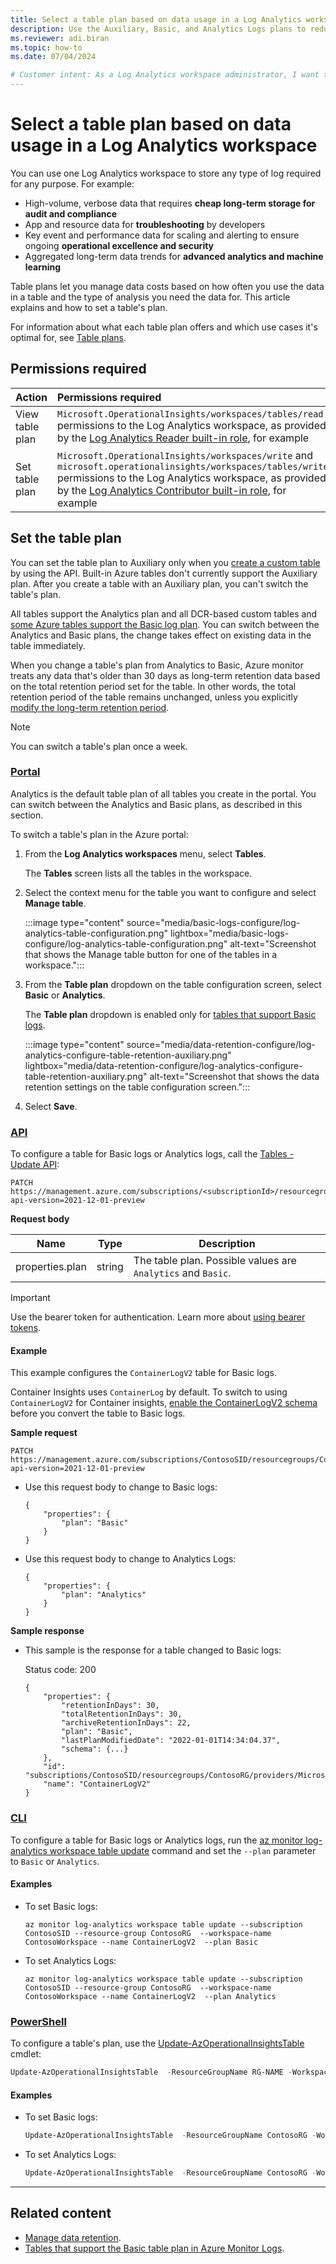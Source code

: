 ```yaml
---
title: Select a table plan based on data usage in a Log Analytics workspace
description: Use the Auxiliary, Basic, and Analytics Logs plans to reduce costs and take advantage of advanced analytics capabilities in Azure Monitor Logs.
ms.reviewer: adi.biran
ms.topic: how-to
ms.date: 07/04/2024

# Customer intent: As a Log Analytics workspace administrator, I want to manage configure the plans of tables in my Log Analytics workspace so that I pay less for data I use less frequently.
---
```


# Select a table plan based on data usage in a Log Analytics workspace

You can use one Log Analytics workspace to store any type of log required for any purpose. For example:

* High-volume, verbose data that requires **cheap long-term storage for audit and compliance**
* App and resource data for **troubleshooting** by developers
* Key event and performance data for scaling and alerting to ensure ongoing **operational excellence and security**
* Aggregated long-term data trends for **advanced analytics and machine learning** 

Table plans let you manage data costs based on how often you use the data in a table and the type of analysis you need the data for. This article explains and how to set a table's plan.

For information about what each table plan offers and which use cases it's optimal for, see [Table plans](data-platform-logs.md#table-plans).

## Permissions required

| Action | Permissions required |
|:-------|:---------------------|
| View table plan | `Microsoft.OperationalInsights/workspaces/tables/read` permissions to the Log Analytics workspace, as provided by the [Log Analytics Reader built-in role](./manage-access.md#log-analytics-reader), for example |
| Set table plan | `Microsoft.OperationalInsights/workspaces/write` and `microsoft.operationalinsights/workspaces/tables/write` permissions to the Log Analytics workspace, as provided by the [Log Analytics Contributor built-in role](./manage-access.md#log-analytics-contributor), for example |
  
## Set the table plan

You can set the table plan to Auxiliary only when you [create a custom table](create-custom-table-auxiliary.md#create-a-custom-table-with-the-auxiliary-plan) by using the API. Built-in Azure tables don't currently support the Auxiliary plan. After you create a table with an Auxiliary plan, you can't switch the table's plan. 

All tables support the Analytics plan and all DCR-based custom tables and [some Azure tables support the Basic log plan](basic-logs-azure-tables.md). You can switch between the Analytics and Basic plans, the change takes effect on existing data in the table immediately. 

When you change a table's plan from Analytics to Basic, Azure monitor treats any data that's older than 30 days as long-term retention data based on the total retention period set for the table. In other words, the total retention period of the table remains unchanged, unless you explicitly [modify the long-term retention period](../logs/data-retention-configure.md). 

> [!NOTE]
> You can switch a table's plan once a week.

### [Portal](#tab/portal-1)

Analytics is the default table plan of all tables you create in the portal. You can switch between the Analytics and Basic plans, as described in this section. 

To switch a table's plan in the Azure portal:

1. From the **Log Analytics workspaces** menu, select **Tables**.

    The **Tables** screen lists all the tables in the workspace.

1. Select the context menu for the table you want to configure and select **Manage table**.

    :::image type="content" source="media/basic-logs-configure/log-analytics-table-configuration.png" lightbox="media/basic-logs-configure/log-analytics-table-configuration.png" alt-text="Screenshot that shows the Manage table button for one of the tables in a workspace.":::

1. From the **Table plan** dropdown on the table configuration screen, select **Basic** or **Analytics**.

    The **Table plan** dropdown is enabled only for [tables that support Basic logs](basic-logs-azure-tables.md).

    :::image type="content" source="media/data-retention-configure/log-analytics-configure-table-retention-auxiliary.png" lightbox="media/data-retention-configure/log-analytics-configure-table-retention-auxiliary.png" alt-text="Screenshot that shows the data retention settings on the table configuration screen.":::

1. Select **Save**.

### [API](#tab/api-1)

To configure a table for Basic logs or Analytics logs, call the [Tables - Update API](/rest/api/loganalytics/tables/create-or-update):

```http
PATCH https://management.azure.com/subscriptions/<subscriptionId>/resourcegroups/<resourceGroupName>/providers/Microsoft.OperationalInsights/workspaces/<workspaceName>/tables/<tableName>?api-version=2021-12-01-preview
```

**Request body**

| Name            | Type   | Description                                                  |
|-----------------|--------|--------------------------------------------------------------|
| properties.plan | string | The table plan. Possible values are `Analytics` and `Basic`. |

> [!IMPORTANT]
> Use the bearer token for authentication. Learn more about [using bearer tokens](https://social.technet.microsoft.com/wiki/contents/articles/51140.azure-rest-management-api-the-quickest-way-to-get-your-bearer-token.aspx).

#### Example

This example configures the `ContainerLogV2` table for Basic logs.

Container Insights uses `ContainerLog` by default. To switch to using `ContainerLogV2` for Container insights, [enable the ContainerLogV2 schema](../containers/container-insights-logging-v2.md) before you convert the table to Basic logs.

**Sample request**

```http
PATCH https://management.azure.com/subscriptions/ContosoSID/resourcegroups/ContosoRG/providers/Microsoft.OperationalInsights/workspaces/ContosoWorkspace/tables/ContainerLogV2?api-version=2021-12-01-preview
```

* Use this request body to change to Basic logs:

    ```http
    {
        "properties": {
            "plan": "Basic"
        }
    }
    ```

* Use this request body to change to Analytics Logs:

    ```http
    {
        "properties": {
            "plan": "Analytics"
        }
    }
    ```

**Sample response**

* This sample is the response for a table changed to Basic logs:
    
    Status code: 200
    
    ```http
    {
        "properties": {
            "retentionInDays": 30,
            "totalRetentionInDays": 30,
            "archiveRetentionInDays": 22,
            "plan": "Basic",
            "lastPlanModifiedDate": "2022-01-01T14:34:04.37",
            "schema": {...}        
        },
        "id": "subscriptions/ContosoSID/resourcegroups/ContosoRG/providers/Microsoft.OperationalInsights/workspaces/ContosoWorkspace",
        "name": "ContainerLogV2"
    }
    ```

### [CLI](#tab/cli-1)

To configure a table for Basic logs or Analytics logs, run the [az monitor log-analytics workspace table update](/cli/azure/monitor/log-analytics/workspace/table#az-monitor-log-analytics-workspace-table-update) command and set the `--plan` parameter to `Basic` or `Analytics`.

#### Examples

* To set Basic logs:

    ```azurecli
    az monitor log-analytics workspace table update --subscription ContosoSID --resource-group ContosoRG  --workspace-name ContosoWorkspace --name ContainerLogV2  --plan Basic
    ```

* To set Analytics Logs:

    ```azurecli
    az monitor log-analytics workspace table update --subscription ContosoSID --resource-group ContosoRG  --workspace-name ContosoWorkspace --name ContainerLogV2  --plan Analytics
    ```

### [PowerShell](#tab/azure-powershell)

To configure a table's plan, use the [Update-AzOperationalInsightsTable](/powershell/module/az.operationalinsights/Update-AzOperationalInsightsTable) cmdlet:

```powershell
Update-AzOperationalInsightsTable  -ResourceGroupName RG-NAME -WorkspaceName WORKSPACE-NAME -TableName TABLE-NAME -Plan Basic|Analytics
```

#### Examples

* To set Basic logs:

    ```powershell
    Update-AzOperationalInsightsTable  -ResourceGroupName ContosoRG -WorkspaceName ContosoWorkspace -TableName ContainerLogV2 -Plan Basic
    ```

* To set Analytics Logs:

    ```powershell
    Update-AzOperationalInsightsTable  -ResourceGroupName ContosoRG -WorkspaceName ContosoWorkspace -TableName ContainerLogV2 -Plan Analytics
    ```

---

## Related content

* [Manage data retention](../logs/data-retention-configure.md).
* [Tables that support the Basic table plan in Azure Monitor Logs](basic-logs-azure-tables.md).


